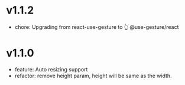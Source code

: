 # v1.1.2
- chore: Upgrading from react-use-gesture to 👆 @use-gesture/react

# v1.1.0
- feature: Auto resizing support
- refactor: remove height param, height will be same as the width.